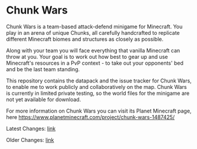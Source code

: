 # Chunk Wars

Chunk Wars is a team-based attack-defend minigame for Minecraft.  You play in an arena of unique Chunks, all carefully handcrafted to replicate different Minecraft biomes and structures as closely as possible.

Along with your team you will face everything that vanilla Minecraft can throw at you. Your goal is to work out how best to gear up and use Minecraft's resources in a PvP context - to take out your opponents' bed and be the last team standing.

This repository contains the datapack and the issue tracker for Chunk Wars, to enable me to work publicly and collaboratively on the map. Chunk Wars is currently in limited private testing, so the world files for the minigame are not yet available for download.

For more information on Chunk Wars you can visit its Planet Minecraft page, here https://www.planetminecraft.com/project/chunk-wars-1487425/

Latest Changes: [link](CHANGES.md)

Older Changes: [link](CHANGES_OLD.md)